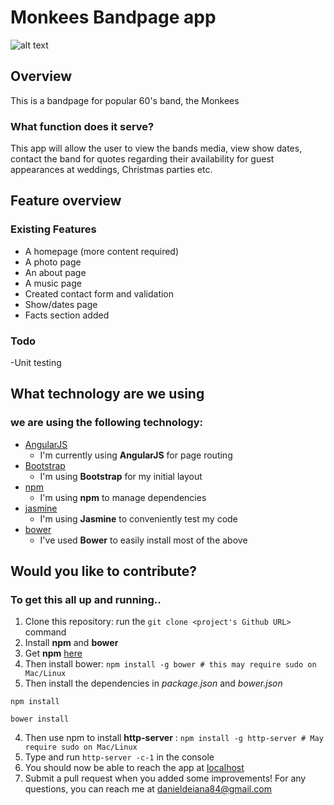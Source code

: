 # Monkees Bandpage app
 
![alt text](http://www.clker.com/cliparts/a/b/8/0/14713926381211565150the-monkees-logo.thumb.png "The Monkees Logo")


## Overview

This is a bandpage for popular 60's band, the Monkees

### What function does it serve?

This app will allow the user to view the bands media, view show dates, contact the band for quotes regarding their availability for guest appearances at weddings, Christmas parties etc.

## Feature overview

### Existing Features

- A homepage (more content required)
- A photo page
- An about page
- A music page
- Created contact form and validation
- Show/dates page
- Facts section added

### Todo

-Unit testing

## What technology are we using

### we are using the following technology:
- [AngularJS](https://angularjs.org/)
    - I'm currently using **AngularJS** for page routing
- [Bootstrap](http://getbootstrap.com/)
    - I'm using **Bootstrap** for my initial layout
- [npm](https://www.npmjs.com/)
    - I'm using **npm** to manage dependencies
- [jasmine](https://jasmine.github.io/)
    - I'm using **Jasmine** to conveniently test my code
- [bower](https://bower.io/)
    - I've used **Bower** to easily install most of the above

	
## Would you like to contribute?

### To get this all up and running..
1. Clone this repository: run the ```git clone <project's Github URL>``` command
2. Install **npm** and **bower** 
  1. Get **npm** [here](https://nodejs.org/en/)
  2. Then install bower:
     `npm install -g bower # this may require sudo on Mac/Linux`
3. Then install the dependencies in *package.json* and *bower.json*
  ```
  npm install
 
  bower install
  ```
4. Then use npm to install **http-server** : ```npm install -g http-server # May require sudo on Mac/Linux```
5. Type and run ```http-server -c-1``` in the console
6. You should now be able to reach the app at [localhost](http://127.0.0.1:8080)
7. Submit a pull request when you added some improvements!
For any questions, you can reach me at danieldeiana84@gmail.com
